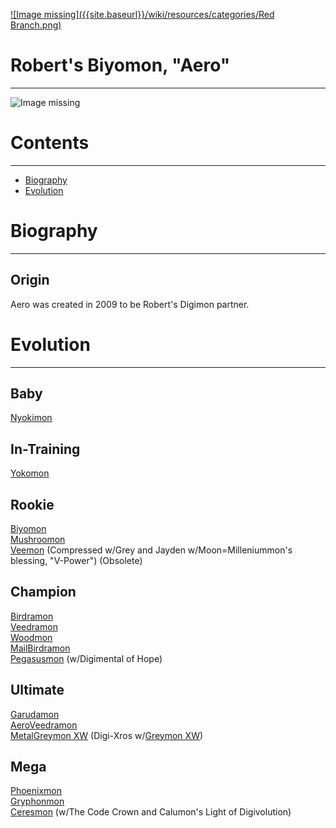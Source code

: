[![Image missing]({{site.baseurl}}/wiki/resources/categories/Red Branch.png)](/wiki/Red_Branch)
# Robert's Biyomon, "Aero"
-----
![Image missing]({{site.baseurl}}/wiki/resources/Biyomon.png)

# Contents
-----

- [Biography](#biography)
- [Evolution](#evolution)

# Biography
-----

## Origin
Aero was created in 2009 to be Robert's Digimon partner.

# Evolution
-----

## Baby  
[Nyokimon](http://www.wikimon.net/nyokimon)

## In-Training  
[Yokomon](http://www.wikimon.net/yokomon)

## Rookie
[Biyomon](http://www.wikimon.net/biyomon)  
[Mushroomon](http://www.wikimon.net/mushroomon)  
[Veemon](http://www.wikimon.net/veemon) (Compressed w/Grey and Jayden w/Moon=Milleniummon's blessing, "V-Power") (Obsolete)

## Champion
[Birdramon](http://www.wikimon.net/birdramon)  
[Veedramon](http://www.wikimon.net/veedramon)  
[Woodmon](http://www.wikimon.net/woodmon)  
[MailBirdramon](https://wikimon.net/MailBirdramon)  
[Pegasusmon](http://www.wikimon.net/Pegasusmon) (w/Digimental of Hope)

## Ultimate
[Garudamon](http://www.wikimon.net/garudamon)  
[AeroVeedramon](http://www.wikimon.net/aeroveedramon)  
[MetalGreymon XW](https://wikimon.net/Metal_Greymon_(2010_Anime_Version)) (Digi-Xros w/[Greymon XW](https://wikimon.net/Greymon_(2010_Anime_Version)))

## Mega
[Phoenixmon](http://www.wikimon.net/phoenixmon)  
[Gryphonmon](http://www.wikimon.net/gryphonmon)  
[Ceresmon](http://www.wikimon.net/ceresmon) (w/The Code Crown and Calumon's Light of Digivolution)

